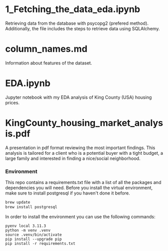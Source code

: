 # 1_Fetching_the_data_eda.ipynb

Retrieving data from the database with psycopg2 (prefered method). Additionally, the file includes the steps to retrieve data using SQLAlchemy.

# column_names.md

Information about features of the dataset.

# EDA.ipynb

Jupyter notebook with my EDA analysis of King County (USA) housing prices.

# KingCounty_housing_market_analysis.pdf

A presentation in pdf format reviewing the most important findings. This analysis is tailored for a client who is a potential buyer with a tight budget, a large family and interested in finding a nice/social neighborhood.


### Environment

This repo contains a requirements.txt file with a list of all the packages and dependencies you will need. Before you install the virtual environment, make sure to install postgresql if you haven't done it before.

```bash
brew update
brew install postgresql
```

In order to install the environment you can use the following commands:

```
pyenv local 3.11.3
python -m venv .venv
source .venv/bin/activate
pip install --upgrade pip
pip install -r requirements.txt
```
